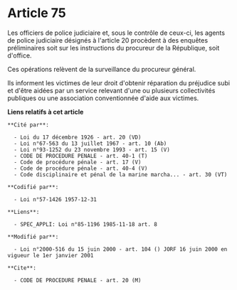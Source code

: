 # Article 75

Les officiers de police judiciaire et, sous le contrôle de ceux-ci, les agents de police judiciaire désignés à l'article 20
procèdent à des enquêtes préliminaires soit sur les instructions du procureur de la République, soit d'office.

Ces opérations relèvent de la surveillance du procureur général.

Ils informent les victimes de leur droit d'obtenir réparation du préjudice subi et d'être aidées par un service relevant
d'une ou plusieurs collectivités publiques ou une association conventionnée d'aide aux victimes.

**Liens relatifs à cet article**

	**Cité par**:

	  - Loi du 17 décembre 1926 - art. 20 (VD)
	  - Loi n°67-563 du 13 juillet 1967 - art. 10 (Ab)
	  - Loi n°93-1252 du 23 novembre 1993 - art. 15 (V)
	  - CODE DE PROCEDURE PENALE - art. 40-1 (T)
	  - Code de procédure pénale - art. 17 (V)
	  - Code de procédure pénale - art. 40-4 (V)
	  - Code disciplinaire et pénal de la marine marcha... - art. 30 (VT)

	**Codifié par**:

	  - Loi n°57-1426 1957-12-31

	**Liens**:

	  - SPEC_APPLI: Loi n°85-1196 1985-11-18 art. 8

	**Modifié par**:

	  - Loi n°2000-516 du 15 juin 2000 - art. 104 () JORF 16 juin 2000 en vigueur le 1er janvier 2001

	**Cite**:

	  - CODE DE PROCEDURE PENALE - art. 20 (M)
